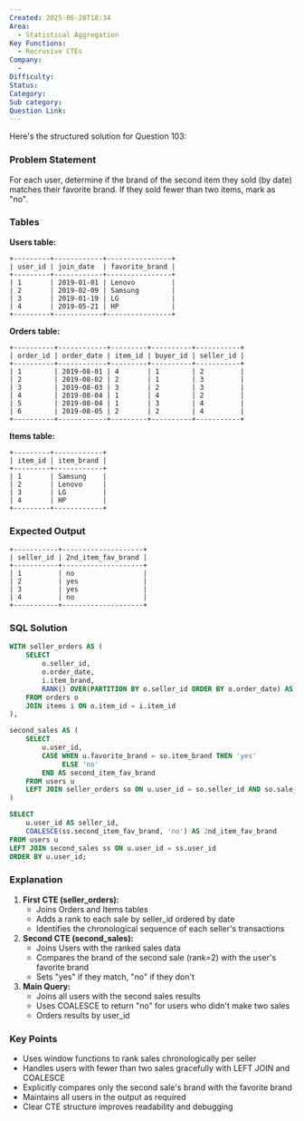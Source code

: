 ```yaml
---
Created: 2025-06-28T18:34
Area:
  - Statistical Aggregation
Key Functions:
  - Recrusive CTEs
Company:
  -
Difficulty:
Status:
Category:
Sub category:
Question Link:
---
```

Here's the structured solution for Question 103:

### Problem Statement

For each user, determine if the brand of the second item they sold (by date) matches their favorite brand. If they sold fewer than two items, mark as "no".

### Tables

**Users table:**

```Plain
+---------+------------+----------------+
| user_id | join_date  | favorite_brand |
+---------+------------+----------------+
| 1       | 2019-01-01 | Lenovo         |
| 2       | 2019-02-09 | Samsung        |
| 3       | 2019-01-19 | LG             |
| 4       | 2019-05-21 | HP             |
+---------+------------+----------------+
```

**Orders table:**

```Plain
+----------+------------+---------+----------+-----------+
| order_id | order_date | item_id | buyer_id | seller_id |
+----------+------------+---------+----------+-----------+
| 1        | 2019-08-01 | 4       | 1        | 2         |
| 2        | 2019-08-02 | 2       | 1        | 3         |
| 3        | 2019-08-03 | 3       | 2        | 3         |
| 4        | 2019-08-04 | 1       | 4        | 2         |
| 5        | 2019-08-04 | 1       | 3        | 4         |
| 6        | 2019-08-05 | 2       | 2        | 4         |
+----------+------------+---------+----------+-----------+
```

**Items table:**

```Plain
+---------+------------+
| item_id | item_brand |
+---------+------------+
| 1       | Samsung    |
| 2       | Lenovo     |
| 3       | LG         |
| 4       | HP         |
+---------+------------+
```

### Expected Output

```Plain
+-----------+--------------------+
| seller_id | 2nd_item_fav_brand |
+-----------+--------------------+
| 1         | no                 |
| 2         | yes                |
| 3         | yes                |
| 4         | no                 |
+-----------+--------------------+
```

### SQL Solution

```SQL
WITH seller_orders AS (
    SELECT
        o.seller_id,
        o.order_date,
        i.item_brand,
        RANK() OVER(PARTITION BY o.seller_id ORDER BY o.order_date) AS sale_rank
    FROM orders o
    JOIN items i ON o.item_id = i.item_id
),

second_sales AS (
    SELECT
        u.user_id,
        CASE WHEN u.favorite_brand = so.item_brand THEN 'yes'
             ELSE 'no'
        END AS second_item_fav_brand
    FROM users u
    LEFT JOIN seller_orders so ON u.user_id = so.seller_id AND so.sale_rank = 2
)

SELECT
    u.user_id AS seller_id,
    COALESCE(ss.second_item_fav_brand, 'no') AS 2nd_item_fav_brand
FROM users u
LEFT JOIN second_sales ss ON u.user_id = ss.user_id
ORDER BY u.user_id;
```

### Explanation

1. **First CTE (seller_orders):**
    - Joins Orders and Items tables
    - Adds a rank to each sale by seller_id ordered by date
    - Identifies the chronological sequence of each seller's transactions
2. **Second CTE (second_sales):**
    - Joins Users with the ranked sales data
    - Compares the brand of the second sale (rank=2) with the user's favorite brand
    - Sets "yes" if they match, "no" if they don't
3. **Main Query:**
    - Joins all users with the second sales results
    - Uses COALESCE to return "no" for users who didn't make two sales
    - Orders results by user_id

### Key Points

- Uses window functions to rank sales chronologically per seller
- Handles users with fewer than two sales gracefully with LEFT JOIN and COALESCE
- Explicitly compares only the second sale's brand with the favorite brand
- Maintains all users in the output as required
- Clear CTE structure improves readability and debugging